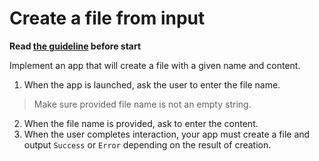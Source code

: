 # Create a file from input

**Read [the guideline](https://github.com/mate-academy/js_task-guideline/blob/master/README.md) before start**

Implement an app that will create a file with a given name and content.

1) When the app is launched, ask the user to enter the file name.
  > Make sure provided file name is not an empty string.
2) When the file name is provided, ask to enter the content.
3) When the user completes interaction, your app must create a file and output `Success` or `Error` depending on the result of creation.
